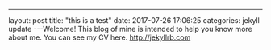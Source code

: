 ---
layout: post
title:  "this is a test"
date:   2017-07-26 17:06:25
categories: jekyll update
---Welcome!  This blog of mine is intended to help you know more about me.  You can see my CV here.   http://jekyllrb.com
